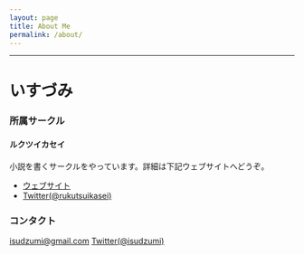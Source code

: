 ```yaml
---
layout: page
title: About Me
permalink: /about/
---
```

***

# いすづみ

### 所属サークル

#### ルクツイカセイ
小説を書くサークルをやっています。詳細は下記ウェブサイトへどうぞ。
* [ウェブサイト](//rukutsui.wpblog.jp)
* [Twitter(@rukutsuikasei)](//twitter.com/rukutsuikasei)


### コンタクト
[isudzumi@gmail.com](isudzumi@gmail.com)
[Twitter(@isudzumi)](//twitter.com/isudzumi)
